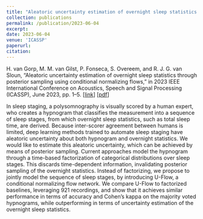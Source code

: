 ```yaml
---
title: "Aleatoric uncertainty estimation of overnight sleep statistics through posterior sampling using conditional normalizing flows"
collection: publications
permalink: /publication/2023-06-04
excerpt:
date: 2023-06-04
venue: 'ICASSP'
paperurl: 
citation: 
---
```


H. van Gorp, M. M. van Gilst, P. Fonseca, S. Overeem, and R. J. G. van Sloun, “Aleatoric uncertainty estimation of overnight sleep statistics through posterior sampling using conditional normalizing flows,” in 2023 IEEE International Conference on Acoustics, Speech and Signal Processing (ICASSP), June 2023, pp. 1–5.
\[[link](https://ieeexplore.ieee.org/abstract/document/10096894)\]
\[[pdf](http://hansvangorp.github.io/files/2023-06-04.pdf)\]

In sleep staging, a polysomnography is visually scored by a human expert, who creates a hypnogram that classifies the measurement into a sequence of sleep stages, from which overnight sleep statistics, such as total sleep time, are derived. Because inter-scorer agreement between humans is limited, deep learning methods trained to automate sleep staging have aleatoric uncertainty about both hypnogram and overnight statistics. We would like to estimate this aleatoric uncertainty, which can be achieved by means of posterior sampling. Current approaches model the hypnogram through a time-based factorization of categorical distributions over sleep stages. This discards time-dependent information, invalidating posterior sampling of the overnight statistics. Instead of factorizing, we propose to jointly model the sequence of sleep stages, by introducing U-Flow, a conditional normalizing flow network. We compare U-Flow to factorized baselines, leveraging 921 recordings, and show that it achieves similar performance in terms of accuracy and Cohen’s kappa on the majority voted hypnograms, while outperforming in terms of uncertainty estimation of the overnight sleep statistics.